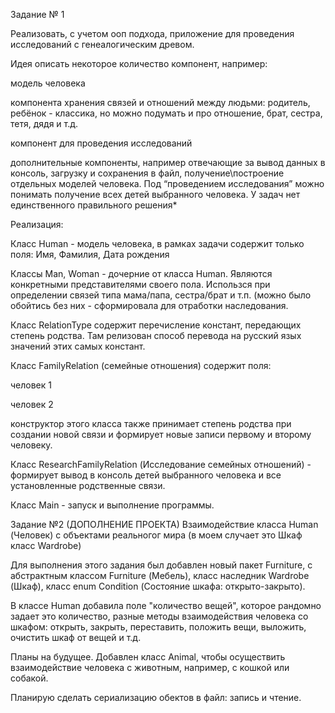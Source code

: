 Задание № 1

Реализовать, с учетом ооп подхода, приложение для проведения исследований с 
генеалогическим древом.

Идея описать некоторое количество компонент, например:

модель человека

компонента хранения связей и отношений между людьми: родитель, ребёнок - классика, но можно подумать и про отношение,
брат, сестра, тетя, дядя и т.д.

компонент для проведения исследований

дополнительные компоненты, например отвечающие за вывод данных в консоль, загрузку и сохранения в файл, получение\построение отдельных моделей человека.
Под “проведением исследования” можно понимать получение всех детей выбранного человека. У задач нет единственного правильного решения*

Реализация:

Класс Human - модель человека, в рамках задачи содержит только поля: Имя, Фамилия, 
Дата рождения

Классы Man, Woman - дочерние от класса Human. Являются конкретными представителями своего пола. 
Использся при определении связей типа мама/папа, сестра/брат и т.п. (можно было обойтись без них - сформировала для 
отработки наследования.

Класс RelationType содержит перечисление констант, передающих степень родства. Там релизован способ
перевода на русский язых значений этих самых констант. 

Класс FamilyRelation (семейные отношения) содержит поля:

человек 1

человек 2

конструктор этого класса также принимает степень родства при создании новой связи и формирует новые записи первому и 
второму человеку.

Класс ResearchFamilyRelation (Исследование семейных отношений) - формирует вывод в консоль детей выбранного человека и
все установленные родственные связи.

Класс Main - запуск и выполнение программы.

Задание №2 (ДОПОЛНЕНИЕ ПРОЕКТА)
Взаимодействие класса Human (Человек) с объектами реальногог мира (в моем 
случает это Шкаф класс Wardrobe)

Для выполнения этого задания был добавлен новый пакет Furniture, с абстрактным классом
Furniture (Мебель), класс наследник Wardrobe (Шкаф), класс enum Condition
(Состояние шкафа: открыто-закрыто).

В классе Human добавила поле "количество вещей", которое рандомно задает это количество, 
разные методы взаимодействия человека со шкафом: открыть, закрыть, переставить, положить вещи, выложить, 
очистить шкаф от вещей и т.д.


Планы на будущее. Добавлен класс Animal, чтобы осуществить взаимодействие человека с животным, 
например, с кошкой или собакой. 

Планирую сделать сериализацию обектов в файл: запись и чтение.



